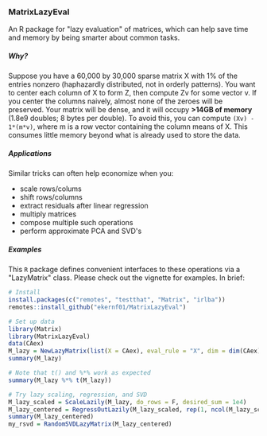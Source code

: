 ### MatrixLazyEval

An R package for "lazy evaluation" of matrices, which can help save time and memory by being smarter about common tasks. 

##### Why? 

Suppose you have a 60,000 by 30,000 sparse matrix X with 1% of the entries nonzero (haphazardly distributed, not in orderly patterns). You want to center each column of X to form Z, then compute Zv for some vector v. If you center the columns naively, almost none of the zeroes will be preserved. Your matrix will be dense, and it will occupy **>14GB of memory** (1.8e9 doubles; 8 bytes per double). To avoid this, you can compute `(Xv) - 1*(m*v)`, where m is a row vector containing the column means of X. This consumes little memory beyond what is already used to store the data.

##### Applications 

Similar tricks can often help economize when you:

- scale rows/colums
- shift rows/columns
- extract residuals after linear regression
- multiply matrices
- compose multiple such operations
- perform approximate PCA and SVD's

##### Examples

This `R` package defines convenient interfaces to these operations via a "LazyMatrix" class. Please check out the vignette for examples. In brief: 

```    R
# Install
install.packages(c("remotes", "testthat", "Matrix", "irlba"))
remotes::install_github("ekernf01/MatrixLazyEval")

# Set up data
library(Matrix)
library(MatrixLazyEval)
data(CAex)
M_lazy = NewLazyMatrix(list(X = CAex), eval_rule = "X", dim = dim(CAex))
summary(M_lazy)

# Note that t() and %*% work as expected
summary(M_lazy %*% t(M_lazy))

# Try lazy scaling, regression, and SVD
M_lazy_scaled = ScaleLazily(M_lazy, do_rows = F, desired_sum = 1e4)
M_lazy_centered = RegressOutLazily(M_lazy_scaled, rep(1, ncol(M_lazy_scaled)))
summary(M_lazy_centered)
my_rsvd = RandomSVDLazyMatrix(M_lazy_centered)
```



​    

